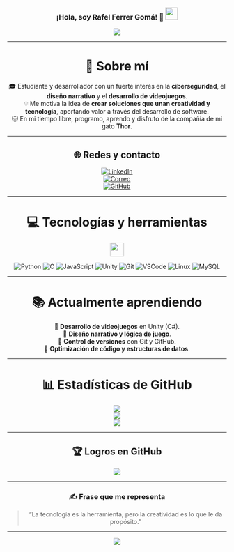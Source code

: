 <h3 align="center">
  ¡Hola, soy Rafel Ferrer Gomá!</strong> 👋
  <img src="https://media.giphy.com/media/hvRJCLFzcasrR4ia7z/giphy.gif" width="28">
</h3>

<p align="center">
  <a href="https://github.com/rafelferrer">
    <img src="https://readme-typing-svg.herokuapp.com?color=%2336BCF7&center=true&vCenter=true&lines=Bienvenido+a+mi+perfil;Soy+Rafel+Ferrer+Gomá;Desarrollador+y+entusiasta+de+la+ciberseguridad;Apasionado+por+los+videojuegos;Siempre+en+busca+de+nuevos+retos">
  </a>
</p>

---

<div align="center">

# 💫 Sobre mí
🎓 Estudiante y desarrollador con un fuerte interés en la **ciberseguridad**, el **diseño narrativo** y el **desarrollo de videojuegos**.   
💡 Me motiva la idea de **crear soluciones que unan creatividad y tecnología**, aportando valor a través del desarrollo de software.  
🐱 En mi tiempo libre, programo, aprendo y disfruto de la compañía de mi gato **Thor**.  

---

## 🌐 Redes y contacto

[![LinkedIn](https://img.shields.io/badge/LinkedIn-%230077B5.svg?logo=linkedin&logoColor=white)](https://www.linkedin.com/in/rafel-ferrer-gom%C3%A0-27918323a )  
[![Correo](https://img.shields.io/badge/Correo-D14836?logo=gmail&logoColor=white)](mailto:rafeletfg@gmail.com)  
[![GitHub](https://img.shields.io/badge/GitHub-000000?logo=github&logoColor=white)](https://github.com/rafelferrer)

---

# 💻 Tecnologías y herramientas
<img src = "https://media2.giphy.com/media/QssGEmpkyEOhBCb7e1/giphy.gif?cid=ecf05e47a0n3gi1bfqntqmob8g9aid1oyj2wr3ds3mg700bl&rid=giphy.gif" width = 32px>

![Python](https://img.shields.io/badge/Python-3776AB?style=for-the-badge&logo=python&logoColor=white)
![C](https://img.shields.io/badge/C-00599C?style=for-the-badge&logo=c&logoColor=white)
![JavaScript](https://img.shields.io/badge/JavaScript-F7DF1E?style=for-the-badge&logo=javascript&logoColor=black)
![Unity](https://img.shields.io/badge/Unity-000000?style=for-the-badge&logo=unity&logoColor=white)
![Git](https://img.shields.io/badge/Git-F05033?style=for-the-badge&logo=git&logoColor=white)
![VSCode](https://img.shields.io/badge/VSCode-007ACC?style=for-the-badge&logo=visual-studio-code&logoColor=white)
![Linux](https://img.shields.io/badge/Linux-FCC624?style=for-the-badge&logo=linux&logoColor=black)
![MySQL](https://img.shields.io/badge/MySQL-005C84?style=for-the-badge&logo=mysql&logoColor=white)

---

# 📚 Actualmente aprendiendo

🔹 **Desarrollo de videojuegos** en Unity (C#).  
🔹 **Diseño narrativo y lógica de juego**.   
🔹 **Control de versiones** con Git y GitHub.  
🔹 **Optimización de código y estructuras de datos**.

---

# 📊 Estadísticas de GitHub

![](https://github-readme-stats.vercel.app/api?username=rafelferrer&theme=tokyonight&hide_border=false&include_all_commits=true&count_private=true)<br/>
![](https://github-readme-streak-stats.herokuapp.com/?user=rafelferrer&theme=tokyonight&hide_border=false)<br/>
![](https://github-readme-stats.vercel.app/api/top-langs/?username=rafelferrer&theme=tokyonight&hide_border=false&layout=compact)

---

## 🏆 Logros en GitHub
![](https://github-profile-trophy.vercel.app/?username=rafelferrer&theme=tokyonight&no-frame=false&no-bg=false&margin-w=4)

---

### ✍️ Frase que me representa
> “La tecnología es la herramienta, pero la creatividad es lo que le da propósito.”

---

![](https://komarev.com/ghpvc/?username=rafelferrer&label=Visitas+al+perfil&color=blue)

</div>
